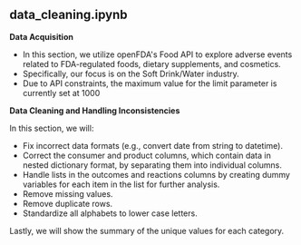 ## data_cleaning.ipynb
**Data Acquisition**
- In this section, we utilize openFDA's Food API to explore adverse events related to FDA-regulated foods, dietary supplements, and cosmetics.
- Specifically, our focus is on the Soft Drink/Water industry.
- Due to API constraints, the maximum value for the limit parameter is currently set at 1000

**Data Cleaning and Handling Inconsistencies**

In this section, we will:

- Fix incorrect data formats (e.g., convert date from string to datetime).
- Correct the consumer and product columns, which contain data in nested dictionary format, by separating them into individual columns.
- Handle lists in the outcomes and reactions columns by creating dummy variables for each item in the list for further analysis.
- Remove missing values.
- Remove duplicate rows.
- Standardize all alphabets to lower case letters.
  
Lastly, we will show the summary of the unique values for each category.
